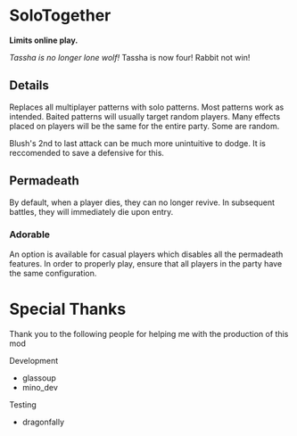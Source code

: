 # SoloTogether

**Limits online play.**

*Tassha is no longer lone wolf!*
Tassha is now four! Rabbit not win!

## Details
Replaces all multiplayer patterns with solo patterns.
Most patterns work as intended. Baited patterns will usually target random players.
Many effects placed on players will be the same for the entire party. Some are random.

Blush's 2nd to last attack can be much more unintuitive to dodge. It is reccomended to save a defensive for this.

## Permadeath
By default, when a player dies, they can no longer revive. In subsequent battles, they will immediately die upon entry.

### Adorable
An option is available for casual players which disables all the permadeath features.
In order to properly play, ensure that all players in the party have the same configuration.

# Special Thanks
Thank you to the following people for helping me with the production of this mod

Development
- glassoup
- mino_dev

Testing
- dragonfally

